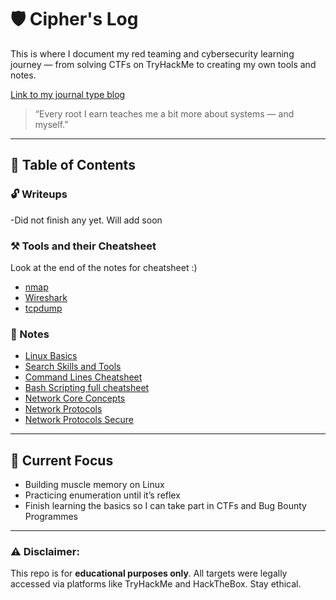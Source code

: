 # 🛡️ Cipher's Log

This is where I document my red teaming and cybersecurity learning journey — from solving CTFs on TryHackMe to creating my own tools and notes.

[Link to my journal type blog](https://cipherslog.hashnode.dev/ciphers-log-introduction)

> “Every root I earn teaches me a bit more about systems — and myself.”

---

## 🧾 Table of Contents

### 🔓 Writeups
-Did not finish any yet. Will add soon

### ⚒️ Tools and their Cheatsheet 
 Look at the end of the notes for cheatsheet :)
- [nmap](https://share.note.sx/er2vknf7#MEqQYWynX5NZY4Vt6GsvbB1y3PIqd5++e+kDCMjOjOY)
- [Wireshark](https://share.note.sx/x5ik6kjc#yWA1U6eg9E1EAEuNLbEVRriMbvG9ueLUcxnNrLkvWAU)
- [tcpdump](https://share.note.sx/r4u9pww8#Nx5aEctS2fM0XwC92hLARnMCXQNMOGgTZE5laiUcIqI)

### 🧠 Notes
- [Linux Basics](https://wizardbornov.github.io/Linux-Basics-notes/)
- [Search Skills and Tools](https://wizardbornov.github.io/Searchskills-and-tools/)
- [Command Lines Cheatsheet](https://wizardbornov.github.io/command-lines/)
- [Bash Scripting full cheatsheet](https://devhints.io/bash)
- [Network Core Concepts](https://wizardbornov.github.io/Networking-Basic-Concepts/)
- [Network Protocols](network-protocols-notes.md)
- [Network Protocols Secure](network-protocols-secure.md)

---

## 🔧 Current Focus
- Building muscle memory on Linux
- Practicing enumeration until it’s reflex
- Finish learning the basics so I can take part in CTFs and Bug Bounty Programmes

---

### ⚠️ Disclaimer:
This repo is for **educational purposes only**. All targets were legally accessed via platforms like TryHackMe and HackTheBox. Stay ethical.

